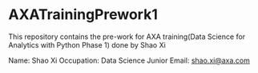 # AXATrainingPrework1 

This repository contains the pre-work for AXA training(Data Science for Analytics with Python Phase 1) done by Shao Xi

Name: Shao Xi
Occupation: Data Science Junior
Email: shao.xi@axa.com